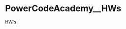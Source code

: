 # PowerCodeAcademy__HWs<br>
<a href="https://radikmikhov.github.io/PowerCodeAcademy__HWs/index.html">HW's</a>
